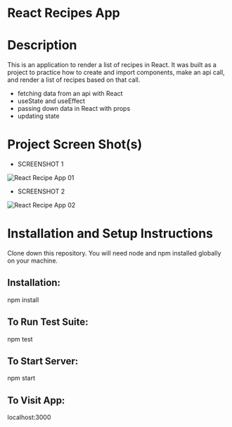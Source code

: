 # React Recipes App

# Description

This is an application to render a list of recipes in React. It was built as a project to practice how to create and import components, make an api call, and render a list of recipes based on that call.

- fetching data from an api with React
- useState and useEffect 
- passing down data in React with props
- updating state


# Project Screen Shot(s)

- SCREENSHOT 1

![React Recipe App 01](https://user-images.githubusercontent.com/27897792/79248696-71e37d00-7e7c-11ea-88c0-b99b68b5d50a.jpg)


- SCREENSHOT 2

![React Recipe App 02](https://user-images.githubusercontent.com/27897792/79248709-75770400-7e7c-11ea-8ac4-a8b7bb0887c0.jpg)



# Installation and Setup Instructions

Clone down this repository. You will need node and npm installed globally on your machine.

## Installation:

npm install

## To Run Test Suite:

npm test

## To Start Server:

npm start

## To Visit App:

localhost:3000
